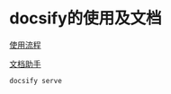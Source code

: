 # docsify的使用及文档

[使用流程](https://docsify.js.org/#/quickstart)

[文档助手](https://docsify.js.org/#/helpers)


```启动命令
docsify serve
```